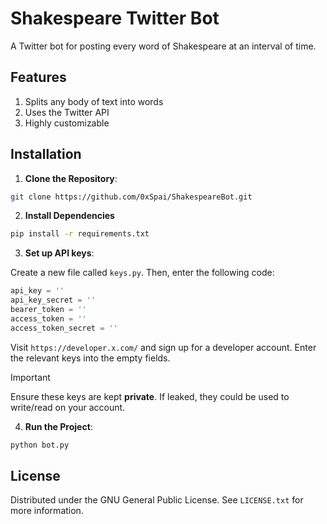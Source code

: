 # Shakespeare Twitter Bot

A Twitter bot for posting every word of Shakespeare at an interval of time.

## Features

1) Splits any body of text into words
2) Uses the Twitter API
3) Highly customizable

## Installation

1. **Clone the Repository**:

```bash
git clone https://github.com/0xSpai/ShakespeareBot.git
```

2. **Install Dependencies**

```bash
pip install -r requirements.txt
```

3. **Set up API keys**:

Create a new file called `keys.py`. Then, enter the following code:

```python
api_key = ''
api_key_secret = ''
bearer_token = ''
access_token = ''
access_token_secret = ''
```

Visit `https://developer.x.com/` and sign up for a developer account. Enter the relevant keys into the empty fields.

> [!IMPORTANT]
> Ensure these keys are kept **private**. If leaked, they could be used to write/read on your account.

4. **Run the Project**:

```bash
python bot.py
```

## License

Distributed under the GNU General Public License. See `LICENSE.txt` for more information.